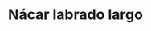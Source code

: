 ---
title: Nácar labrado largo
date: 
draft: false

# descripcion
description : Aro de plata con nácar labrado colgante

materials: Plata 925

color: Plateado

dimensions: 4cm

code: 01-04-0090

type: "Aros"

categories: []

# Images
# first image will be shown in the product page
images:
  # - image: "images/path_to_image"
  # La ubicacion de las imagenes es imagenes/Aros/Aros.Piedras/01-04-0090-nacar-labrado-largo
  - image: "./images/aros/piedras/01-04-0090-nacar-labrado-largo_a.jpeg"
  - image: "./images/aros/piedras/01-04-0090-nacar-labrado-largo_b.jpeg"
---